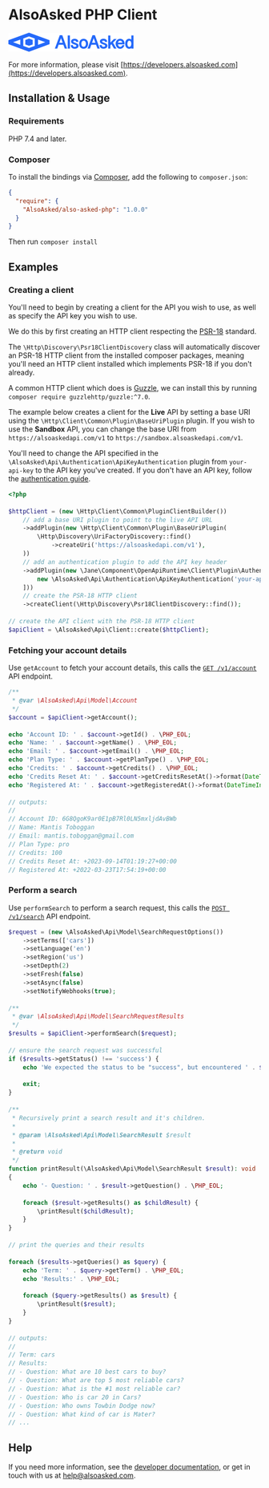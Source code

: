 # AlsoAsked PHP Client

<!-- focus: false -->
![AlsoAsked Logo](/assets/images/logo-blue.png)

For more information, please visit [https://developers.alsoasked.com](https://developers.alsoasked.com).

## Installation & Usage

### Requirements

PHP 7.4 and later.

### Composer

To install the bindings via [Composer](https://getcomposer.org/), add the following to `composer.json`:

```json
{
  "require": {
    "AlsoAsked/also-asked-php": "1.0.0"
  }
}
```

Then run `composer install`

## Examples

### Creating a client

You'll need to begin by creating a client for the API you wish to use, as well as specify the API key you wish to use.

We do this by first creating an HTTP client respecting the [PSR-18](https://www.php-fig.org/psr/psr-18/) standard.

The `\Http\Discovery\Psr18ClientDiscovery` class will automatically discover an PSR-18 HTTP client from the installed composer packages, meaning you'll need an HTTP client installed which implements PSR-18 if you don't already.

A common HTTP client which does is [Guzzle](https://docs.guzzlephp.org/en/stable/), we can install this by running `composer require guzzlehttp/guzzle:^7.0`.

The example below creates a client for the **Live** API by setting a base URI using the `\Http\Client\Common\Plugin\BaseUriPlugin` plugin. If you wish to use the **Sandbox** API, you can change the base URI from `https://alsoaskedapi.com/v1` to `https://sandbox.alsoaskedapi.com/v1`.

You'll need to change the API specified in the `\AlsoAsked\Api\Authentication\ApiKeyAuthentication` plugin from `your-api-key` to the API key you've created. If you don't have an API key, follow the [authentication guide](https://developers.alsoasked.com/docs/also-asked/j389o9lgezike-authentication).

```php
<?php

$httpClient = (new \Http\Client\Common\PluginClientBuilder())
    // add a base URI plugin to point to the live API URL
    ->addPlugin(new \Http\Client\Common\Plugin\BaseUriPlugin(
        \Http\Discovery\UriFactoryDiscovery::find()
            ->createUri('https://alsoaskedapi.com/v1'),
    ))
    // add an authentication plugin to add the API key header
    ->addPlugin(new \Jane\Component\OpenApiRuntime\Client\Plugin\AuthenticationRegistry([
        new \AlsoAsked\Api\Authentication\ApiKeyAuthentication('your-api-key'),
    ]))
    // create the PSR-18 HTTP client
    ->createClient(\Http\Discovery\Psr18ClientDiscovery::find());

// create the API client with the PSR-18 HTTP client
$apiClient = \AlsoAsked\Api\Client::create($httpClient);
```

### Fetching your account details

Use `getAccount` to fetch your account details, this calls the [`GET /v1/account`](https://developers.alsoasked.com/docs/also-asked/b3b98451f0ae2-get-account-information) API endpoint.

```php
/**
 * @var \AlsoAsked\Api\Model\Account
 */
$account = $apiClient->getAccount();

echo 'Account ID: ' . $account->getId() . \PHP_EOL;
echo 'Name: ' . $account->getName() . \PHP_EOL;
echo 'Email: ' . $account->getEmail() . \PHP_EOL;
echo 'Plan Type: ' . $account->getPlanType() . \PHP_EOL;
echo 'Credits: ' . $account->getCredits() . \PHP_EOL;
echo 'Credits Reset At: ' . $account->getCreditsResetAt()->format(DateTimeInterface::ISO8601_EXPANDED) . \PHP_EOL;
echo 'Registered At: ' . $account->getRegisteredAt()->format(DateTimeInterface::ISO8601_EXPANDED) . \PHP_EOL;

// outputs:
//
// Account ID: 6G8QgoK9ar0E1pB7Rl0LN5mxljdAvBWb
// Name: Mantis Toboggan
// Email: mantis.toboggan@gmail.com
// Plan Type: pro
// Credits: 100
// Credits Reset At: +2023-09-14T01:19:27+00:00
// Registered At: +2022-03-23T17:54:19+00:00
```

### Perform a search

Use `performSearch` to perform a search request, this calls the [`POST /v1/search`](https://developers.alsoasked.com/docs/also-asked/61f57d877f150-perform-search) API endpoint.

```php
$request = (new \AlsoAsked\Api\Model\SearchRequestOptions())
    ->setTerms(['cars'])
    ->setLanguage('en')
    ->setRegion('us')
    ->setDepth(2)
    ->setFresh(false)
    ->setAsync(false)
    ->setNotifyWebhooks(true);

/**
 * @var \AlsoAsked\Api\Model\SearchRequestResults
 */
$results = $apiClient->performSearch($request);

// ensure the search request was successful
if ($results->getStatus() !== 'success') {
    echo 'We expected the status to be "success", but encountered ' . $results->getStatus();

    exit;
}

/**
 * Recursively print a search result and it's children.
 *
 * @param \AlsoAsked\Api\Model\SearchResult $result
 *
 * @return void
 */
function printResult(\AlsoAsked\Api\Model\SearchResult $result): void
{
    echo '- Question: ' . $result->getQuestion() . \PHP_EOL;

    foreach ($result->getResults() as $childResult) {
        \printResult($childResult);
    }
}

// print the queries and their results

foreach ($results->getQueries() as $query) {
    echo 'Term: ' . $query->getTerm() . \PHP_EOL;
    echo 'Results:' . \PHP_EOL;

    foreach ($query->getResults() as $result) {
        \printResult($result);
    }
}

// outputs:
//
// Term: cars
// Results:
// - Question: What are 10 best cars to buy?
// - Question: What are top 5 most reliable cars?
// - Question: What is the #1 most reliable car?
// - Question: Who is car 20 in Cars?
// - Question: Who owns Towbin Dodge now?
// - Question: What kind of car is Mater?
// ...
```

## Help

If you need more information, see the [developer documentation](https://developers.alsoasked.com), or get in touch with us at [help@alsoasked.com](mailto:help@alsoasked.com).
